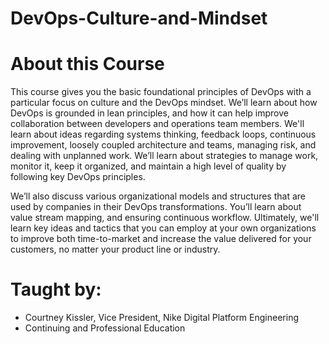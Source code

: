 # DevOps-Culture-and-Mindset

# About this Course
This course gives you the basic foundational principles of DevOps with a particular focus on culture and the DevOps mindset. We’ll learn about how DevOps is grounded in lean principles, and how it can help improve collaboration between developers and operations team members. We'll learn about ideas regarding systems thinking, feedback loops, continuous improvement, loosely coupled architecture and teams, managing risk, and dealing with unplanned work. We’ll learn about strategies to manage work, monitor it, keep it organized, and maintain a high level of quality by following key DevOps principles. 


We’ll also discuss various organizational models and structures that are used by companies in their DevOps transformations. You’ll learn about value stream mapping, and ensuring continuous workflow. Ultimately, we'll learn key ideas and tactics that you can employ at your own organizations to improve both time-to-market and increase the value delivered for your customers, no matter your product line or industry.

# Taught by:
* Courtney Kissler, Vice President, Nike Digital Platform Engineering
* Continuing and Professional Education
